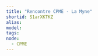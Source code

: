 ```yaml
---
title: "Rencontre CPME - La Myne"
shortid: S1arXKTKZ
alias: 
model: 
tags: 
node: 
  - CPME
--- 
```

 
